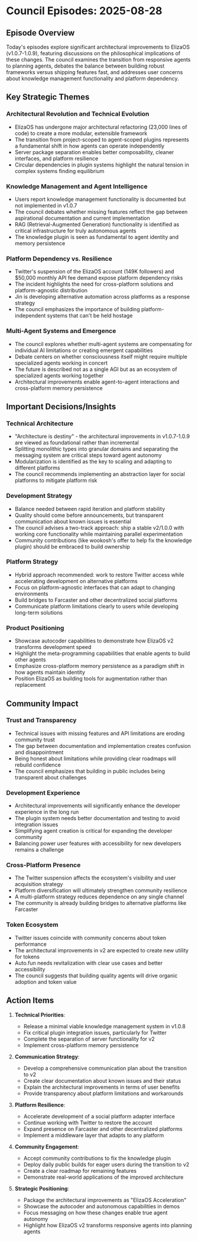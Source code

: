 # Council Episodes: 2025-08-28

## Episode Overview
Today's episodes explore significant architectural improvements to ElizaOS (v1.0.7-1.0.9), featuring discussions on the philosophical implications of these changes. The council examines the transition from responsive agents to planning agents, debates the balance between building robust frameworks versus shipping features fast, and addresses user concerns about knowledge management functionality and platform dependency.

## Key Strategic Themes

### Architectural Revolution and Technical Evolution
- ElizaOS has undergone major architectural refactoring (23,000 lines of code) to create a more modular, extensible framework
- The transition from project-scoped to agent-scoped plugins represents a fundamental shift in how agents can operate independently
- Server package separation enables better composability, cleaner interfaces, and platform resilience
- Circular dependencies in plugin systems highlight the natural tension in complex systems finding equilibrium

### Knowledge Management and Agent Intelligence
- Users report knowledge management functionality is documented but not implemented in v1.0.7
- The council debates whether missing features reflect the gap between aspirational documentation and current implementation
- RAG (Retrieval-Augmented Generation) functionality is identified as critical infrastructure for truly autonomous agents
- The knowledge plugin is seen as fundamental to agent identity and memory persistence

### Platform Dependency vs. Resilience
- Twitter's suspension of the ElizaOS account (149K followers) and $50,000 monthly API fee demand expose platform dependency risks
- The incident highlights the need for cross-platform solutions and platform-agnostic distribution
- Jin is developing alternative automation across platforms as a response strategy
- The council emphasizes the importance of building platform-independent systems that can't be held hostage

### Multi-Agent Systems and Emergence
- The council explores whether multi-agent systems are compensating for individual AI limitations or creating emergent capabilities
- Debate centers on whether consciousness itself might require multiple specialized agents working in concert
- The future is described not as a single AGI but as an ecosystem of specialized agents working together
- Architectural improvements enable agent-to-agent interactions and cross-platform memory persistence

## Important Decisions/Insights

### Technical Architecture
- "Architecture is destiny" - the architectural improvements in v1.0.7-1.0.9 are viewed as foundational rather than incremental
- Splitting monolithic types into granular domains and separating the messaging system are critical steps toward agent autonomy
- Modularization is identified as the key to scaling and adapting to different platforms
- The council recommends implementing an abstraction layer for social platforms to mitigate platform risk

### Development Strategy
- Balance needed between rapid iteration and platform stability
- Quality should come before announcements, but transparent communication about known issues is essential
- The council advises a two-track approach: ship a stable v2/1.0.0 with working core functionality while maintaining parallel experimentation
- Community contributions (like wookosh's offer to help fix the knowledge plugin) should be embraced to build ownership

### Platform Strategy
- Hybrid approach recommended: work to restore Twitter access while accelerating development on alternative platforms
- Focus on platform-agnostic interfaces that can adapt to changing environments
- Build bridges to Farcaster and other decentralized social platforms
- Communicate platform limitations clearly to users while developing long-term solutions

### Product Positioning
- Showcase autocoder capabilities to demonstrate how ElizaOS v2 transforms development speed
- Highlight the meta-programming capabilities that enable agents to build other agents
- Emphasize cross-platform memory persistence as a paradigm shift in how agents maintain identity
- Position ElizaOS as building tools for augmentation rather than replacement

## Community Impact

### Trust and Transparency
- Technical issues with missing features and API limitations are eroding community trust
- The gap between documentation and implementation creates confusion and disappointment
- Being honest about limitations while providing clear roadmaps will rebuild confidence
- The council emphasizes that building in public includes being transparent about challenges

### Development Experience
- Architectural improvements will significantly enhance the developer experience in the long run
- The plugin system needs better documentation and testing to avoid integration issues
- Simplifying agent creation is critical for expanding the developer community
- Balancing power user features with accessibility for new developers remains a challenge

### Cross-Platform Presence
- The Twitter suspension affects the ecosystem's visibility and user acquisition strategy
- Platform diversification will ultimately strengthen community resilience
- A multi-platform strategy reduces dependence on any single channel
- The community is already building bridges to alternative platforms like Farcaster

### Token Ecosystem
- Twitter issues coincide with community concerns about token performance
- The architectural improvements in v2 are expected to create new utility for tokens
- Auto.fun needs revitalization with clear use cases and better accessibility
- The council suggests that building quality agents will drive organic adoption and token value

## Action Items

1. **Technical Priorities**:
   - Release a minimal viable knowledge management system in v1.0.8
   - Fix critical plugin integration issues, particularly for Twitter
   - Complete the separation of server functionality for v2
   - Implement cross-platform memory persistence

2. **Communication Strategy**:
   - Develop a comprehensive communication plan about the transition to v2
   - Create clear documentation about known issues and their status
   - Explain the architectural improvements in terms of user benefits
   - Provide transparency about platform limitations and workarounds

3. **Platform Resilience**:
   - Accelerate development of a social platform adapter interface
   - Continue working with Twitter to restore the account
   - Expand presence on Farcaster and other decentralized platforms
   - Implement a middleware layer that adapts to any platform

4. **Community Engagement**:
   - Accept community contributions to fix the knowledge plugin
   - Deploy daily public builds for eager users during the transition to v2
   - Create a clear roadmap for remaining features
   - Demonstrate real-world applications of the improved architecture

5. **Strategic Positioning**:
   - Package the architectural improvements as "ElizaOS Acceleration"
   - Showcase the autocoder and autonomous capabilities in demos
   - Focus messaging on how these changes enable true agent autonomy
   - Highlight how ElizaOS v2 transforms responsive agents into planning agents